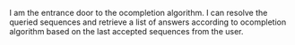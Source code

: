 I am the entrance door to the ocompletion algorithm. I can resolve the queried sequences and retrieve a list of answers according to ocompletion algorithm based on the last accepted sequences from the user.